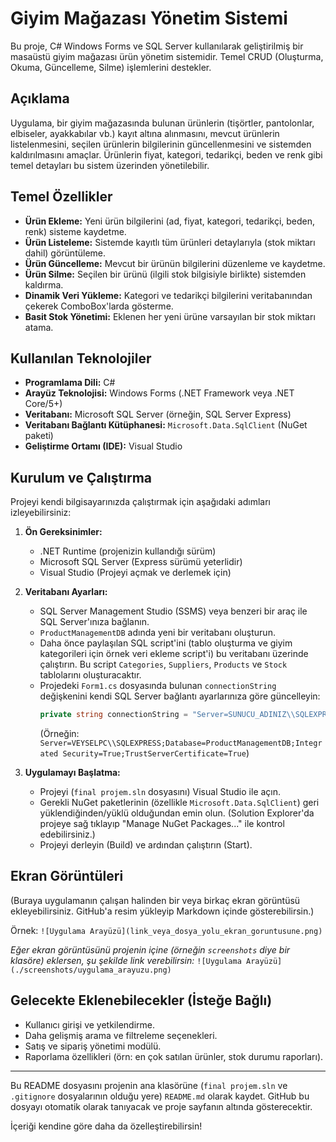 # Giyim Mağazası Yönetim Sistemi

Bu proje, C# Windows Forms ve SQL Server kullanılarak geliştirilmiş bir masaüstü giyim mağazası ürün yönetim sistemidir. Temel CRUD (Oluşturma, Okuma, Güncelleme, Silme) işlemlerini destekler.

## Açıklama

Uygulama, bir giyim mağazasında bulunan ürünlerin (tişörtler, pantolonlar, elbiseler, ayakkabılar vb.) kayıt altına alınmasını, mevcut ürünlerin listelenmesini, seçilen ürünlerin bilgilerinin güncellenmesini ve sistemden kaldırılmasını amaçlar. Ürünlerin fiyat, kategori, tedarikçi, beden ve renk gibi temel detayları bu sistem üzerinden yönetilebilir.

## Temel Özellikler

* **Ürün Ekleme:** Yeni ürün bilgilerini (ad, fiyat, kategori, tedarikçi, beden, renk) sisteme kaydetme.
* **Ürün Listeleme:** Sistemde kayıtlı tüm ürünleri detaylarıyla (stok miktarı dahil) görüntüleme.
* **Ürün Güncelleme:** Mevcut bir ürünün bilgilerini düzenleme ve kaydetme.
* **Ürün Silme:** Seçilen bir ürünü (ilgili stok bilgisiyle birlikte) sistemden kaldırma.
* **Dinamik Veri Yükleme:** Kategori ve tedarikçi bilgilerini veritabanından çekerek ComboBox'larda gösterme.
* **Basit Stok Yönetimi:** Eklenen her yeni ürüne varsayılan bir stok miktarı atama.

## Kullanılan Teknolojiler

* **Programlama Dili:** C#
* **Arayüz Teknolojisi:** Windows Forms (.NET Framework veya .NET Core/5+)
* **Veritabanı:** Microsoft SQL Server (örneğin, SQL Server Express)
* **Veritabanı Bağlantı Kütüphanesi:** `Microsoft.Data.SqlClient` (NuGet paketi)
* **Geliştirme Ortamı (IDE):** Visual Studio

## Kurulum ve Çalıştırma

Projeyi kendi bilgisayarınızda çalıştırmak için aşağıdaki adımları izleyebilirsiniz:

1.  **Ön Gereksinimler:**
    * .NET Runtime (projenizin kullandığı sürüm)
    * Microsoft SQL Server (Express sürümü yeterlidir)
    * Visual Studio (Projeyi açmak ve derlemek için)

2.  **Veritabanı Ayarları:**
    * SQL Server Management Studio (SSMS) veya benzeri bir araç ile SQL Server'ınıza bağlanın.
    * `ProductManagementDB` adında yeni bir veritabanı oluşturun.
    * Daha önce paylaşılan SQL script'ini (tablo oluşturma ve giyim kategorileri için örnek veri ekleme script'i) bu veritabanı üzerinde çalıştırın. Bu script `Categories`, `Suppliers`, `Products` ve `Stock` tablolarını oluşturacaktır.
    * Projedeki `Form1.cs` dosyasında bulunan `connectionString` değişkenini kendi SQL Server bağlantı ayarlarınıza göre güncelleyin:
        ```csharp
        private string connectionString = "Server=SUNUCU_ADINIZ\\SQLEXPRESS_INSTANCE_ADINIZ;Database=ProductManagementDB;Integrated Security=True;TrustServerCertificate=True";
        ```
        (Örneğin: `Server=VEYSELPC\\SQLEXPRESS;Database=ProductManagementDB;Integrated Security=True;TrustServerCertificate=True`)

3.  **Uygulamayı Başlatma:**
    * Projeyi (`final projem.sln` dosyasını) Visual Studio ile açın.
    * Gerekli NuGet paketlerinin (özellikle `Microsoft.Data.SqlClient`) geri yüklendiğinden/yüklü olduğundan emin olun. (Solution Explorer'da projeye sağ tıklayıp "Manage NuGet Packages..." ile kontrol edebilirsiniz.)
    * Projeyi derleyin (Build) ve ardından çalıştırın (Start).

## Ekran Görüntüleri

(Buraya uygulamanın çalışan halinden bir veya birkaç ekran görüntüsü ekleyebilirsiniz. GitHub'a resim yükleyip Markdown içinde gösterebilirsin.)

Örnek:
`![Uygulama Arayüzü](link_veya_dosya_yolu_ekran_goruntusune.png)`

*Eğer ekran görüntüsünü projenin içine (örneğin `screenshots` diye bir klasöre) eklersen, şu şekilde link verebilirsin:*
`![Uygulama Arayüzü](./screenshots/uygulama_arayuzu.png)`

## Gelecekte Eklenebilecekler (İsteğe Bağlı)

* Kullanıcı girişi ve yetkilendirme.
* Daha gelişmiş arama ve filtreleme seçenekleri.
* Satış ve sipariş yönetimi modülü.
* Raporlama özellikleri (örn: en çok satılan ürünler, stok durumu raporları).

---

Bu README dosyasını projenin ana klasörüne (`final projem.sln` ve `.gitignore` dosyalarının olduğu yere) `README.md` olarak kaydet. GitHub bu dosyayı otomatik olarak tanıyacak ve proje sayfanın altında gösterecektir.

İçeriği kendine göre daha da özelleştirebilirsin!
